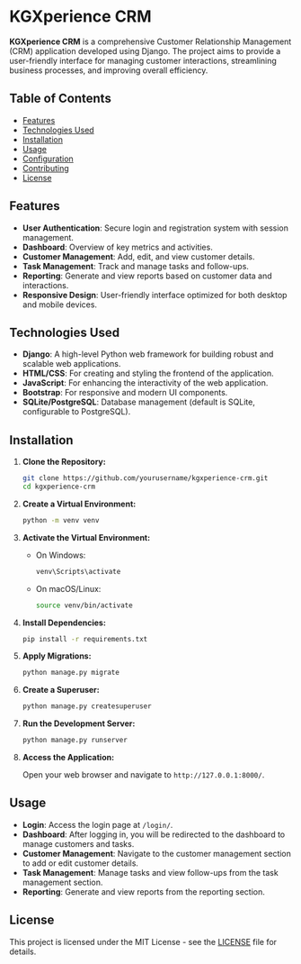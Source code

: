 # KGXperience CRM

**KGXperience CRM** is a comprehensive Customer Relationship Management (CRM) application developed using Django. The project aims to provide a user-friendly interface for managing customer interactions, streamlining business processes, and improving overall efficiency.

## Table of Contents

- [Features](#features)
- [Technologies Used](#technologies-used)
- [Installation](#installation)
- [Usage](#usage)
- [Configuration](#configuration)
- [Contributing](#contributing)
- [License](#license)

## Features

- **User Authentication**: Secure login and registration system with session management.
- **Dashboard**: Overview of key metrics and activities.
- **Customer Management**: Add, edit, and view customer details.
- **Task Management**: Track and manage tasks and follow-ups.
- **Reporting**: Generate and view reports based on customer data and interactions.
- **Responsive Design**: User-friendly interface optimized for both desktop and mobile devices.

## Technologies Used

- **Django**: A high-level Python web framework for building robust and scalable web applications.
- **HTML/CSS**: For creating and styling the frontend of the application.
- **JavaScript**: For enhancing the interactivity of the web application.
- **Bootstrap**: For responsive and modern UI components.
- **SQLite/PostgreSQL**: Database management (default is SQLite, configurable to PostgreSQL).

## Installation

1. **Clone the Repository:**

    ```bash
    git clone https://github.com/yourusername/kgxperience-crm.git
    cd kgxperience-crm
    ```

2. **Create a Virtual Environment:**

    ```bash
    python -m venv venv
    ```

3. **Activate the Virtual Environment:**

    - On Windows:
    
        ```bash
        venv\Scripts\activate
        ```
    
    - On macOS/Linux:
    
        ```bash
        source venv/bin/activate
        ```

4. **Install Dependencies:**

    ```bash
    pip install -r requirements.txt
    ```

5. **Apply Migrations:**

    ```bash
    python manage.py migrate
    ```

6. **Create a Superuser:**

    ```bash
    python manage.py createsuperuser
    ```

7. **Run the Development Server:**

    ```bash
    python manage.py runserver
    ```

8. **Access the Application:**

    Open your web browser and navigate to `http://127.0.0.1:8000/`.

## Usage

- **Login**: Access the login page at `/login/`.
- **Dashboard**: After logging in, you will be redirected to the dashboard to manage customers and tasks.
- **Customer Management**: Navigate to the customer management section to add or edit customer details.
- **Task Management**: Manage tasks and view follow-ups from the task management section.
- **Reporting**: Generate and view reports from the reporting section.


## License

This project is licensed under the MIT License - see the [LICENSE](LICENSE) file for details.
